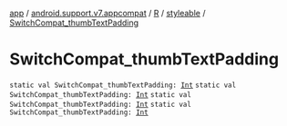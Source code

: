 [app](../../../index.md) / [android.support.v7.appcompat](../../index.md) / [R](../index.md) / [styleable](index.md) / [SwitchCompat_thumbTextPadding](.)

# SwitchCompat_thumbTextPadding

`static val SwitchCompat_thumbTextPadding: `[`Int`](https://kotlinlang.org/api/latest/jvm/stdlib/kotlin/-int/index.html)
`static val SwitchCompat_thumbTextPadding: `[`Int`](https://kotlinlang.org/api/latest/jvm/stdlib/kotlin/-int/index.html)
`static val SwitchCompat_thumbTextPadding: `[`Int`](https://kotlinlang.org/api/latest/jvm/stdlib/kotlin/-int/index.html)
`static val SwitchCompat_thumbTextPadding: `[`Int`](https://kotlinlang.org/api/latest/jvm/stdlib/kotlin/-int/index.html)
